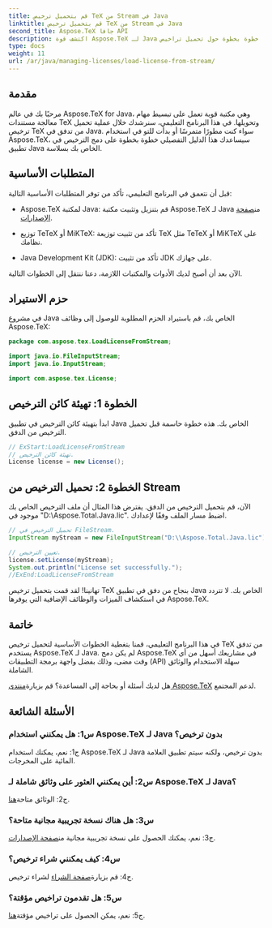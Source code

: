 ```yaml
---
title: قم بتحميل ترخيص TeX من Stream في Java
linktitle: قم بتحميل ترخيص TeX من Stream في Java
second_title: Aspose.TeX جافا API
description: اكتشف قوة Aspose.TeX لـ Java من خلال دليلنا خطوة بخطوة حول تحميل تراخيص TeX من التدفقات. قم بدمج معالجة مستندات TeX بسلاسة في تطبيقات Java الخاصة بك.
type: docs
weight: 11
url: /ar/java/managing-licenses/load-license-from-stream/
---
```

## مقدمة

مرحبًا بك في عالم Aspose.TeX for Java، وهي مكتبة قوية تعمل على تبسيط مهام معالجة مستندات TeX وتحويلها. في هذا البرنامج التعليمي، سنرشدك خلال عملية تحميل ترخيص TeX من تدفق في Java. سواء كنت مطورًا متمرسًا أو بدأت للتو في استخدام Aspose.TeX، سيساعدك هذا الدليل التفصيلي خطوة بخطوة على دمج الترخيص في تطبيق Java الخاص بك بسلاسة.

## المتطلبات الأساسية

قبل أن نتعمق في البرنامج التعليمي، تأكد من توفر المتطلبات الأساسية التالية:

- Aspose.TeX لمكتبة Java: قم بتنزيل وتثبيت مكتبة Aspose.TeX لـ Java من[صفحة الإصدارات](https://releases.aspose.com/tex/java/).

- توزيع TeTeX أو MiKTeX: تأكد من تثبيت توزيعة TeX مثل TeTeX أو MiKTeX على نظامك.

- Java Development Kit (JDK): تأكد من تثبيت JDK على جهازك.

الآن بعد أن أصبح لديك الأدوات والمكتبات اللازمة، دعنا ننتقل إلى الخطوات التالية.

## حزم الاستيراد

في مشروع Java الخاص بك، قم باستيراد الحزم المطلوبة للوصول إلى وظائف Aspose.TeX:

```java
package com.aspose.tex.LoadLicenseFromStream;

import java.io.FileInputStream;
import java.io.InputStream;

import com.aspose.tex.License;
```

## الخطوة 1: تهيئة كائن الترخيص

ابدأ بتهيئة كائن الترخيص في تطبيق Java الخاص بك. هذه خطوة حاسمة قبل تحميل الترخيص من الدفق.

```java
// ExStart:LoadLicenseFromStream
// تهيئة كائن الترخيص.
License license = new License();
```

## الخطوة 2: تحميل الترخيص من Stream

الآن، قم بتحميل الترخيص من الدفق. يفترض هذا المثال أن ملف الترخيص الخاص بك موجود في "D:\\Aspose.Total.Java.lic". اضبط مسار الملف وفقًا لإعدادك.

```java
// تحميل الترخيص في FileStream.
InputStream myStream = new FileInputStream("D:\\Aspose.Total.Java.lic");

// تعيين الترخيص.
license.setLicense(myStream);
System.out.println("License set successfully.");
//ExEnd:LoadLicenseFromStream
```

تهانينا! لقد قمت بتحميل ترخيص TeX بنجاح من دفق في تطبيق Java الخاص بك. لا تتردد في استكشاف الميزات والوظائف الإضافية التي يوفرها Aspose.TeX.

## خاتمة

في هذا البرنامج التعليمي، قمنا بتغطية الخطوات الأساسية لتحميل ترخيص TeX من تدفق يستخدم Aspose.TeX لـ Java. لم يكن دمج Aspose.TeX في مشاريعك أسهل من أي وقت مضى، وذلك بفضل واجهة برمجة التطبيقات (API) سهلة الاستخدام والوثائق الشاملة.

 هل لديك أسئلة أو بحاجة إلى المساعدة؟ قم بزيارة[منتدى Aspose.TeX](https://forum.aspose.com/c/tex/47) لدعم المجتمع.

## الأسئلة الشائعة

### س1: هل يمكنني استخدام Aspose.TeX لـ Java بدون ترخيص؟

ج1: نعم، يمكنك استخدام Aspose.TeX لـ Java بدون ترخيص، ولكنه سيتم تطبيق العلامة المائية على المخرجات.

### س2: أين يمكنني العثور على وثائق شاملة لـ Aspose.TeX لـ Java؟

 ج2: الوثائق متاحة[هنا](https://reference.aspose.com/tex/java/).

### س3: هل هناك نسخة تجريبية مجانية متاحة؟

 ج3: نعم، يمكنك الحصول على نسخة تجريبية مجانية من[صفحة الإصدارات](https://releases.aspose.com/).

### س4: كيف يمكنني شراء ترخيص؟

 ج4: قم بزيارة[صفحة الشراء](https://purchase.aspose.com/buy) لشراء ترخيص.

### س5: هل تقدمون تراخيص مؤقتة؟

 ج5: نعم، يمكن الحصول على تراخيص مؤقتة[هنا](https://purchase.aspose.com/temporary-license/).